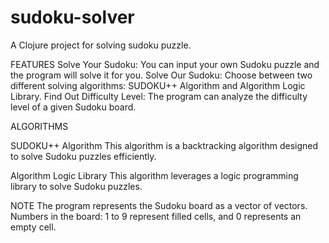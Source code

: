 # sudoku-solver

A Clojure project for solving sudoku puzzle.

FEATURES
Solve Your Sudoku: You can input your own Sudoku puzzle and the program will solve it for you.
Solve Our Sudoku: Choose between two different solving algorithms: SUDOKU++ Algorithm and Algorithm Logic Library.
Find Out Difficulty Level: The program can analyze the difficulty level of a given Sudoku board.

ALGORITHMS

SUDOKU++ Algorithm
This algorithm is a backtracking algorithm designed to solve Sudoku puzzles efficiently.

Algorithm Logic Library
This algorithm leverages a logic programming library to solve Sudoku puzzles.

NOTE
The program represents the Sudoku board as a vector of vectors.
Numbers in the board: 1 to 9 represent filled cells, and 0 represents an empty cell.

